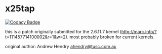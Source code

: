 # x25tap

[![Codacy Badge](https://api.codacy.com/project/badge/Grade/089aa2f1d8cf4ac3818b4d751eee88dc)](https://app.codacy.com/gh/BAN-AI-X25/x.25-tap?utm_source=github.com&utm_medium=referral&utm_content=BAN-AI-X25/x.25-tap&utm_campaign=Badge_Grade_Settings)

this is a patch originally submitted for the 2.6.11.7 kernel
(http://marc.info/?t=111457714100002&r=1&w=2). most probably broken for current
kernels.

original author: Andrew Hendry <ahendry@tusc.com.au>
